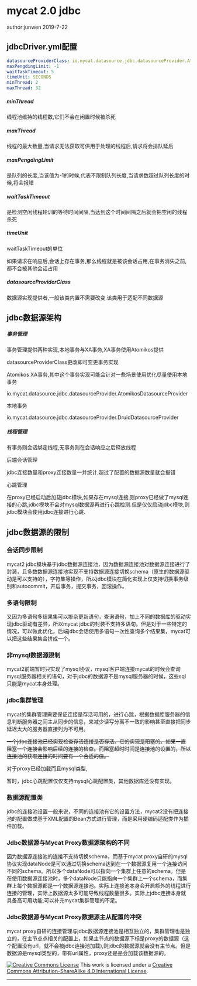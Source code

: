 # mycat 2.0 jdbc

author:junwen 2019-7-22



## jdbcDriver.yml配置

```yaml
datasourceProviderClass: io.mycat.datasource.jdbc.datasourceProvider.AtomikosDatasourceProvider
maxPengdingLimit: -1
waitTaskTimeout: 5
timeUnit: SECONDS
minThread: 2
maxThread: 32
```

##### minThread

线程池维持的线程数,它们不会在闲置时候被杀死

##### maxThread

线程的最大数量,当请求无法获取可供用于处理的线程后,请求将会排队延后

##### maxPengdingLimit

是队列的长度,当该值为-1的时候,代表不限制队列长度,当请求数超过队列长度的时候,将会报错

##### waitTaskTimeout

是检测空闲线程轮训的等待时间间隔,当达到这个时间间隔之后就会把空闲的线程杀死

##### timeUnit

waitTaskTimeout的单位

如果请求在响应后,会话上存在事务,那么线程就是被该会话占用,在事务消失之前,都不会被其他会话占用

##### datasourceProviderClass

数据源实现提供者,一般该类内置不需要改变.该类用于适配不同数据源



## jdbc数据源架构

##### 事务管理

事务管理提供两种实现,本地事务与XA事务,XA事务使用Atomikos提供

datasourceProviderClass更改即可变更事务实现

Atomikos XA事务,其中这个事务实现可能会针对一些场景使用优化尽量使用本地事务

io.mycat.datasource.jdbc.datasourceProvider.AtomikosDatasourceProvider

本地事务

io.mycat.datasource.jdbc.datasourceProvider.DruidDatasourceProvider



##### 线程管理

有事务则会话绑定线程,无事务则在会话响应之后释放线程



后端会话管理

jdbc连接数量和proxy连接数量一并统计,超过了配置的数据源数量就会报错



心跳管理

在proxy已经启动后加载jdbc模块,如果存在mysql连接,则proxy已经做了mysql连接的心跳,jdbc模块不会对mysql数据源再进行心跳检测.但是仅仅启动jdbc模块,则jdbc模块会使用jdbc连接进行心跳.





## jdbc数据源的限制

### 会话同步限制

mycat2 jdbc模块基于jdbc数据源连接池，因为数据源连接池对数据源连接进行了封装，且多数数据源连接池实现不支持数据源连接切换schema（原生的数据源驱动是可以支持的），字符集等操作，所以jdbc模块在简化实现上仅支持切换事务级别和autocommit，开启事务，提交事务，回滚操作。

### 多语句限制

又因为多语句多结果集可以掺杂更新语句，查询语句，加上不同的数据库的驱动实现jdbc驱动有差异，所以mycat jdbc的封装不支持多语句。但是对于一些特定的情况，可以做此优化，后端jdbc会话使用多语句一次性查询多个结果集，mycat可以把这些结果集合拼成一个。

### 非mysql数据源限制

mycat2前端暂时只实现了mysql协议，mysql客户端连接mycat的时候会查询mysql服务器相关的语句，对于jdbc的数据源不是mysql服务器的时候，这些sql只能是mycat本身处理。

### jdbc集群管理

mycat的集群管理需要保证连接是存活可用的，进行心跳，根据数据库服务器的信息判断服务器之间主从同步的信息，来减少读写分离不一致的影响甚至直接把同步延迟太大的服务器直接列为不可用。

~~一个jdbc连接池已经实现检查存活连接是否存活。它的实现是阻塞的。如果一直阻塞一个连接会影响后续的连接的检查。而阻塞超时时间是连接池的设置的，所以连接池的获取连接的时间要有一个合适的值。~~

对于proxy已经加载而且mysql类型,

暂时，jdbc心跳配置仅仅支持mysql心跳配置类，其他数据库还没有实现。

### 数据源配置类

jdbc的连接池设置一般来说，不同的连接池有它的设置方法，mycat2没有把连接池的配置做成基于XML配置的Bean方式进行管理，而是采用硬编码适配类作为插件加载。

### Jdbc数据源与Mycat Proxy数据源架构的不同

因为数据源连接池的连接不支持切换schema，而基于mycat proxy自研的mysql协议实现dataNode是可以通过切换schema达到在一个数据源复用一个连接访问不同的schema。所以多个dataNode可以指向一个集群上任意的schema。但是在使用数据源连接池时，多个dataNode只能指向一个集群上一个schema，而集群上每个数据源都是一个数据源连接池。实际上连接池本身会开启额外的线程进行连接的管理，实际上数据源太多可能导致线程数量很多。实际上jdbc连接本身就具备高可用功能,可以补充mycat集群管理的不足。

### Jdbc数据源与Mycat Proxy数据源主从配置的冲突

mycat proxy自研的连接管理与jdbc数据源连接池是相互独立的，集群管理也是独立的，在主节点点相关的配置上，如果主节点的数据源下标是proxy的数据源（这个配置没有url，就不会被jdbc连接池加载),则jdbc的数据源就会没有主节点。但是数据源是mysql类型的，带有url属性，proxy还是是会加载该数据源的。








[![Creative Commons License](https://i.creativecommons.org/l/by-sa/4.0/88x31.png)](http://creativecommons.org/licenses/by-sa/4.0/)
This work is licensed under a [Creative Commons Attribution-ShareAlike 4.0 International License](http://creativecommons.org/licenses/by-sa/4.0/).

------

